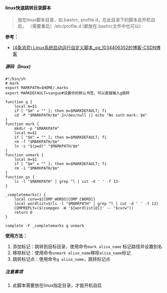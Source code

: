 #### linux快速跳转目录脚本

> 放在linux脚本目录，如.bashrc, profile.d，在此目录下的脚本会开机自启， （需要重启）/etc/profile.d (都放在.bashrc文件中也可以)

**参考：**

- [(4条消息) Linux系统启动运行自定义脚本_qq_1034406352的博客-CSDN博客](https://blog.csdn.net/qq_35180423/article/details/120702360) 

##### 源码（linux)

```shell
#!/bin/sh  
# mark
export MARKPATH=$HOME/.marks
export MARKDEFAULT=sanguo#设置你的默认书签，可以直接输入g跳转

function g {
    local m=$1
    if [ "$m" = "" ]; then m=$MARKDEFAULT; fi
    cd -P "$MARKPATH/$m" 2>/dev/null || echo "No such mark: $m"
}
function mark {
    mkdir -p "$MARKPATH"
    local m=$1
    if [ "$m" = "" ]; then m=$MARKDEFAULT; fi
    rm -f "$MARKPATH/$m"
    ln -s "$(pwd)" "$MARKPATH/$m"
}
function unmark {
    local m=$1
    if [ "$m" = "" ]; then m=$MARKDEFAULT; fi
    rm -i "$MARKPATH/$m"
}
function gs {
    ls -l "$MARKPATH" | grep ^l | cut -d ' ' -f 13-
}

_completemarks() {
    local curw=${COMP_WORDS[COMP_CWORD]}
    local wordlist=$(ls -l "$MARKPATH" | grep ^l | cut -d ' ' -f 13)
    COMPREPLY=($(compgen -W '${wordlist[@]}' -- "$curw"))
    return 0
}

complete -F _completemarks g unmark
```

**使用方法：**

1. 添加标记：跳转到目标目录，使用命令`mark alisa_name` 标记路径并设置别名
2. 移除标记：使用命令`unmark alisa_name`移除`alisa_name`标记
3. 跳转标记点：使用命令`g alisa_name`，跳转标记点



##### 注意事项

1. 此脚本需要放在linux指定目录，才能开机自启
